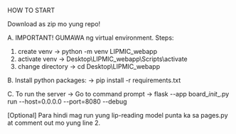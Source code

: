 HOW TO START

Download as zip mo yung repo!

A. IMPORTANT! GUMAWA ng virtual environment. Steps:
   1. create venv -> python -m venv LIPMIC_webapp
   2. activate venv -> Desktop\LIPMIC_webapp\Scripts\activate
   3. change directory -> cd Desktop\LIPMIC_webapp

B. Install python packages:
        -> pip install -r requirements.txt

C. To run the server
        -> Go to command prompt
        -> flask --app board\__init__.py run --host=0.0.0.0 --port=8080 --debug

[Optional] Para hindi mag run yung lip-reading model punta ka sa pages.py at comment out mo yung line 2.
